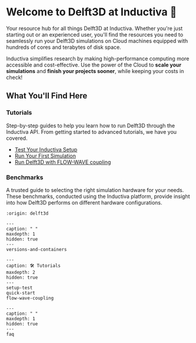 # Welcome to Delft3D at Inductiva 🌊

Your resource hub for all things Delft3D at Inductiva. Whether you're just
starting out or an experienced user, you'll find the resources you need to
seamlessly run your Delft3D simulations on Cloud machines equipped with hundreds
of cores and terabytes of disk space.

Inductiva simplifies research by making high-performance computing more
accessible and cost-effective. Use the power of the Cloud to
**scale your simulations** and **finish your projects sooner**, while keeping
your costs in check!

## What You'll Find Here

### Tutorials
Step-by-step guides to help you learn how to run Delft3D through the Inductiva API. From getting started to advanced tutorials, we have you covered.

- [Test Your Inductiva Setup](setup-test)
- [Run Your First Simulation](quick-start)
- [Run Delft3D with FLOW-WAVE coupling](flow-wave-coupling)

### Benchmarks
A trusted guide to selecting the right simulation hardware for your needs. These benchmarks, conducted using the Inductiva platform, provide insight into how Delft3D performs on different hardware configurations.

```{banner}
:origin: delft3d
```

```{toctree}
---
caption: " "
maxdepth: 1
hidden: true
---
versions-and-containers
```

```{toctree}
---
caption: 🛠️ Tutorials
maxdepth: 2
hidden: true
---
setup-test
quick-start
flow-wave-coupling
```

```{toctree}
---
caption: " "
maxdepth: 1
hidden: true
---
faq
```
